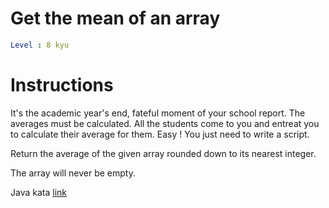 # Get the mean of an array

```yaml
Level : 8 kyu
```

# Instructions
It's the academic year's end, fateful moment of your school report.
The averages must be calculated.
All the students come to you and entreat you to calculate their average for them.
Easy ! You just need to write a script.

Return the average of the given array rounded down to its nearest integer.

The array will never be empty.

Java kata [link](https://www.codewars.com/kata/563e320cee5dddcf77000158/train/java)